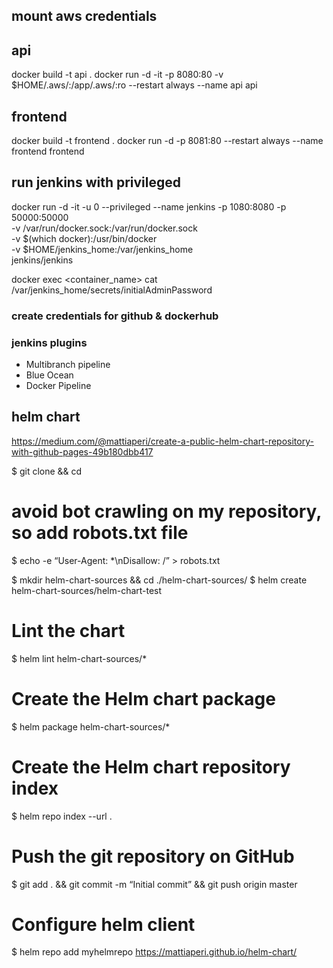## mount aws credentials
## api
docker build -t api .
docker run -d -it -p 8080:80 -v $HOME/.aws/:/app/.aws/:ro --restart always --name api api 

## frontend
docker build -t frontend .
docker run -d -p 8081:80 --restart always --name frontend frontend

## run jenkins with privileged
docker run -d -it  -u 0 --privileged --name jenkins -p 1080:8080 -p 50000:50000 \
-v /var/run/docker.sock:/var/run/docker.sock \
-v $(which docker):/usr/bin/docker \
-v $HOME/jenkins_home:/var/jenkins_home \
jenkins/jenkins

docker exec <container_name> cat /var/jenkins_home/secrets/initialAdminPassword

### create credentials for github & dockerhub

### jenkins plugins
- Multibranch pipeline
- Blue Ocean
- Docker Pipeline


## helm chart
https://medium.com/@mattiaperi/create-a-public-helm-chart-repository-with-github-pages-49b180dbb417

$ git clone <github-repo> && cd
# avoid bot crawling on my repository, so add robots.txt file
$ echo -e “User-Agent: *\nDisallow: /” > robots.txt

$ mkdir helm-chart-sources && cd ./helm-chart-sources/
$ helm create helm-chart-sources/helm-chart-test

# Lint the chart
$ helm lint helm-chart-sources/*

# Create the Helm chart package
$ helm package helm-chart-sources/*

# Create the Helm chart repository index
$ helm repo index --url <github-repo> .

# Push the git repository on GitHub
$ git add . && git commit -m “Initial commit” && git push origin master

# Configure helm client
$ helm repo add myhelmrepo https://mattiaperi.github.io/helm-chart/

